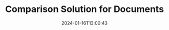 ---
############################# Static ############################
layout: "family"
date:  2024-01-16T13:00:43
draft: false

lang: en

############################# Head ############################
head_title: "Comparison Solution | On Premise APIs and Free App - GroupDocs"
head_description: "The API to compare document content and styles across multiple formats."

############################# Header ############################
title: "Comparison Solution for Documents"
description: |
  The API to compare document content and styles across multiple formats.

  Identify and highlight changes between documents.

  Highly configurable comparison settings.

############################# Supported Platforms ###############################
supported_platforms:
  enable: true
  head_title: "Choose your platform"
  title: "Platform independence"
  description: "GroupDocs.Comparison library supports the following operating systems and frameworks:"
  details_link_title: "Learn more"

  items:
    # items loop
    - title: ".NET"
      description: GroupDocs.Comparison "for" .NET 
      color: "blue"
      tag: "net"
      link: "/comparison/net/"
      features_link: "https://docs.groupdocs.com/comparison/net/system-requirements/"
      features:
          # features loop
          - rows: "4"
            content: |
                    .NET Framework 4.6.2 or higher
                    .NET Core 2.0 or higher
                    .NET 6.0 or higher
      
          # features loop
          - rows: "1"
            content: |
                    Windows, Linux, Mac OS
      
          # features loop
          - rows: "3"
            content: |
                    Microsoft Visual Studio
                    JetBrains Rider
      
          # features loop
          - rows: "1"
            content: |
                    55+ file formats
      

    # items loop
    - title: "Java"
      description: GroupDocs.Comparison "for" Java
      color: "red"
      tag: "java"
      link: "/comparison/java/"
      features_link: "https://docs.groupdocs.com/comparison/java/system-requirements/"
      features:
          # features loop
          - rows: "4"
            content: |
                    Java 8 or higher
                    Kotlin
      
          # features loop
          - rows: "1"
            content: |
                    Windows, Linux, Mac OS
      
          # features loop
          - rows: "3"
            content: |
                    IntelliJ IDEA
                    Eclipse
                    NetBeans
      
          # features loop
          - rows: "1"
            content: |
                    50+ file formats

    # items loop
    - title: "Node.js"
      description: GroupDocs.Comparison "for" Node.js
      color: "green"
      tag: "nodejs-java"
      link: "/comparison/nodejs-java/"
      features_link: "https://docs.groupdocs.com/comparison/nodejs-java/system-requirements/"
      features:
          # features loop
          - rows: "4"
            content: |
                    Java 8 or higher
                    Kotlin
      
          # features loop
          - rows: "1"
            content: |
                    Windows, Linux, Mac OS
      
          # features loop
          - rows: "3"
            content: |
                    Atom
                    Sublime
                    Visual Studio Code
                    Any other text editor
      
          # features loop
          - rows: "1"
            content: |
                    50+ file formats

############################# Features ###############################
features:
  enable: true
  title: "GroupDocs.Comparison at a glance"
  description: "API to compare differences between documents."

  items:
    # items loop
    - icon: "compare"
      title: "Side by side comparison"
      content: "Detect and identify differences between two or more documents."

    # items loop
    - icon: "accept"
      title: "Accept or reject changes"
      content: "Visual separation of detected changes with the ability to accept or reject modifications."

    # items loop
    - icon: "content"
      title: "Compare content and styling"
      content: "Compare text contents, as well as changes in formatting and style."

    # items loop
    - icon: "pages"
      title: "Compare specific pages"
      content: "Load just the particular sections or pages of the document to be compared."

############################# Code Samples ###############################
code_samples:
  enable: true
  title: "Practical code showcase"
  description: "Some use cases of typical GroupDocs.Comparison operations."

  items:
    # items loop
    - title: "Comparing two files"
      content: "To compare two files you need to load the source and target documents and then call the `compare` method. Additionally, you can specify comparison options."
      samples:
          # samples loop
          - language: "C#"
            color: "blue"
            content: |
                    <code class="language-csharp" data-lang="csharp">
                        // Specify the source document
                        using (Comparer comparer = new Comparer("C:\\source.docx"))
                        {
                          // Add one or more target documents
                          comparer.Add("C:\\target.docx");

                          // Specify comparison options
                          CompareOptions options = new CompareOptions() {ShowRevisions = false};

                          // Perform the comparison and save the resulting document
                          comparer.Compare("C:\\result.docx", options);
                        }                    
                    </code>

          # samples loop
          - language: "Java"
            color: "red"
            content: |
                    <code class="language-java" data-lang="java">
                        // Specify the source document
                        try (Comparer comparer = new Comparer("C:\\source.docx"))
                        {
                          // Add one or more target documents
                          comparer.add("C:\\target.docx");

                          // Specify comparison options
                          CompareOptions options = new CompareOptions();
                          options.setShowRevisions(false);

                          // Perform the comparison and save the resulting document
                          final comparer.compare("C:\\result.docx", options);
                        }
                    </code>

          # samples loop
          - language: "TypeScript"
            color: "green"
            content: |
                    <code class="language-java" data-lang="javascript">
                        // Specify the source document
                        const comparer = new groupdocs.comparison.Comparer("C:\\source.docx");
    
                        // Add one or more target documents
                        comparer.add("C:\\target.docx");

                        // Specify comparison options
                        const options = new groupdocs.comparison.CompareOptions();
                        options.setShowRevisions(false);

                        // Perform the comparison and save the resulting document
                        comparer.compare("C:\\result.docx", options);    
                    </code>

############################# Supported Formats ###############################
formats:
  enable: true
  title: "55+ file formats supported"
  description: "GroupDocs.Comparison supports operations with a wide range of document formats."

############################# Metrics ###############################
metrics:
  enable: true
  title: "In-depth metrics and statistical insights"
  description: "Dive into a detailed breakdown of our key figures, providing comprehensive metrics and statistical insights into our achievements, impact, and growth."

  items:
    # items loop
    - number: "55+"
      title: "Supported formats"
      content: "Each library supports processing more than 50 of most popular file and document formats."

    # items loop
    - number: "780k"
      title: "NuGet downloads"
      content: "GroupDocs.Comparison for .NET has more than 274K downloads from the NuGet package manager."

    # items loop
    - number: "15k"
      title: "Maven downloads"
      content: "GroupDocs.Comparison for Java has more than 15K downloads from our Maven repository."

    # items loop
    - number: "140+"
      title: "Happy customers"
      content: "Our libraries are used by both small individual developers as well as by leading companies all over the world."


############################# Customers ###############################
customers:
  enable: true
  title: "Our happy customers"
  description: "GroupDocs libraries are employed by globally renowned and distinguished brands across the world."

  items:
    # items loop
    - title: "BenQ Corporation"
      logo: "benq"
      
    # items loop
    - title: "Nasdaq Stock Market"
      logo: "nasdaq"
      
    # items loop
    - title: "AT&T Inc."
      logo: "att"
      
    # items loop
    - title: "Customer logo AstraZeneca"
      logo: "astrazeneca"
      
    # items loop
    - title: "Central Bank of Argentina"
      logo: "argentinacentralbank"
      
    # items loop
    - title: "Roche Holding AG"
      logo: "roche"
      
    # items loop
    - title: "Capita"
      logo: "capita"
      
    # items loop
    - title: "Axa S.A."
      logo: "axa"
      
    # items loop
    - title: "Instructure Inc."
      logo: "instructure"
      
    # items loop
    - title: "Wipro"
      logo: "wipro"


############################# Actions ###############################
actions:
  enable: true
  title: "Ready to get started?"
  description: "Try GroupDocs.Comparison features for free on your platform"

  items:
    # items loop
    - title: ".NET"
      color: "blue"
      link: "/comparison/net/"

    # items loop
    - title: "Java"
      color: "red"
      link: "/comparison/java/"

    # items loop
    - title: "Node.js"
      color: "green"
      link: "/comparison/nodejs-java/"      

############################# FAQ ###############################
faq:
  enable: true
  title: "Frequently asked questions"
  description: "Answers to most commonly asked questions."

  items:
    # items loop
    - question: "Does the GroupDocs.Comparison library need any other third-party software to manipulate documents?"
      answer: "GroupDocs.Comparison does not require any external software to be installed such as Adobe Acrobat, Microsoft Office, or any other."

    # items loop
    - question: "Can I try the GroupDocs.Comparison library before purchasing it?"
      answer: "Yes, you can try GroupDocs.Comparison without buying a license. Once installed without a license, the library works in trial mode. In this mode, trial badges are added to the resultant document, and it is trimmed to the first 3 pages. If you wish to test GroupDocs.Comparison without the limitations of the trial version, you can also request a 30-day temporary license. For more details, see "

    # items loop
    - question: "What licenses do you have?"
      answer: "We offer several license types to fit the needs of particular developers or companies. License types depend on the number of developers, the number of developer site locations, and whether you need to deliver our SDK/API to your end customers. Alternatively, you can choose Metered licenses based on monthly usage of the product. Learn more at "

############################# Cloud Links ###############################
cloud_links:
  enable: true
  title: "GroupDocs.Comparison low code APIs"
  description: "Accelerate documents merging in any type of application with our cloud-based REST API."
  
  items:
    # items loop
    - title: "GroupDocs.Comparison Cloud for cURL"
      content: "Work with cURL RESTful document comparison API to compare Word, Excel, PowerPoint and other popular file formats."
      icon: "groupdocs_comparison-for-curl"
      link: "https://products.groupdocs.cloud/comparison/curl"

    # items loop
    - title: "GroupDocs.Comparison Cloud for .NET"
      content: "Add powerful document comparison capabilities in .NET applications using Cloud SDK for .NET. Compare DOCX, XLSX, PPTX and more."
      icon: "groupdocs_comparison-for-net"
      link: "https://products.groupdocs.cloud/comparison/net"

    # items loop
    - title: "GroupDocs.Comparison Cloud for Java"
      content: "Add high fidelity document comparison features to your java applications with specially designed document comparison SDK for Java."
      icon: "groupdocs_comparison-for-java"
      link: "https://products.groupdocs.cloud/comparison/java"

############################# App links ###############################
app_links:
  enable: true
  title: "GroupDocs.Comparison NoCode apps"
  description: "Online application allowing you to compare 50+ popular file formats in browser."

  items:
    # items loop
    - title: "GroupDocs.Comparison Total"
      content: "Online diff tool to compare two documents from any device."
      icon: "groupdocs_comparison-app"
      link: "https://products.groupdocs.app/comparison/total"

    # items loop
    - title: "GroupDocs.Comparison DOCX"
      content: "Compare DOCX files online."
      icon: "groupdocs_words-app"
      link: "https://products.groupdocs.app/comparison/docx"

    # items loop
    - title: "GroupDocs.Comparison PDF"
      content: "Diff PDF documents online using PDF comparison app."
      icon: "groupdocs_pdf-app"
      link: "https://products.groupdocs.app/comparison/pdf"


      


---